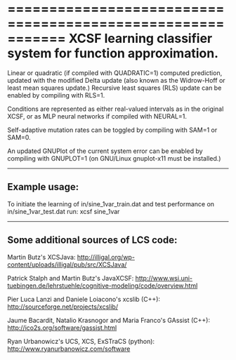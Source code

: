 ===========================================================
XCSF learning classifier system for function approximation.
===========================================================
Linear or quadratic (if compiled with QUADRATIC=1) computed prediction, updated
with the modified Delta update (also known as the Widrow-Hoff or least mean
squares update.) Recursive least squares (RLS) update can be enabled by
compiling with RLS=1.

Conditions are represented as either real-valued intervals as in the original
XCSF, or as MLP neural networks if compiled with NEURAL=1.  

Self-adaptive mutation rates can be toggled by compiling with SAM=1 or SAM=0.

An updated GNUPlot of the current system error can be enabled by compiling with
GNUPLOT=1 (on GNU/Linux gnuplot-x11 must be installed.)

--------------
Example usage:
--------------
To initiate the learning of in/sine_1var_train.dat and test performance on
in/sine_1var_test.dat run: xcsf sine_1var

------------------------------------
Some additional sources of LCS code:
------------------------------------
Martin Butz's XCSJava:
http://illigal.org/wp-content/uploads/illigal/pub/src/XCSJava/

Patrick Stalph and Martin Butz's JavaXCSF:
http://www.wsi.uni-tuebingen.de/lehrstuehle/cognitive-modeling/code/overview.html

Pier Luca Lanzi and Daniele Loiacono's xcslib (C++):
http://sourceforge.net/projects/xcslib/

Jaume Bacardit, Natalio Krasnogor and Maria Franco's GAssist (C++):
http://ico2s.org/software/gassist.html

Ryan Urbanowicz's UCS, XCS, ExSTraCS (python):
http://www.ryanurbanowicz.com/software
